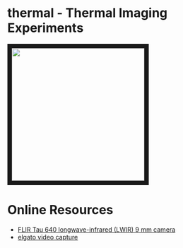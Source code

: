# thermal - Thermal Imaging Experiments

<img src="http://camk2.com/pix/Tau2.png" width="300" border="10" />


# Online Resources
* <a href="http://www.flir.com/cores/display/?id=54717" target="_blank">FLIR Tau 640 longwave-infrared (LWIR) 9 mm camera</a>
* <a href="https://www.elgato.com/en/video/video-capture/support" target="_blank">elgato video capture</a>

